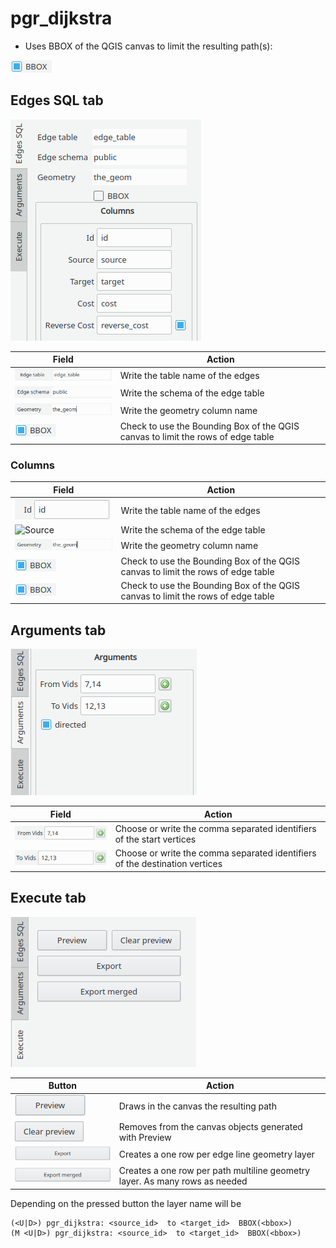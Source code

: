 # pgr_dijkstra

- Uses BBOX of the QGIS canvas to limit the resulting path(s):

![BBOX](../img/fields/edgesSQL_fields/BBOXon.png)

## Edges SQL tab
![Edges SQL tab](../img/tabs/edges_SQL/dijkstra-KSP_edgesSQL.png)

|Field|Action|
| ----------- | --------- |
|![Edge table](../img/fields/edgesSQL_fields/edge_table.png)| Write the table name of the edges|
|![Edge schema](../img/fields/edgesSQL_fields/edge_schema.png)|Write the schema of the edge table|
|![Geometry](../img/fields/edgesSQL_fields/geometry.png)|Write the geometry column name|
|![BBOX](../img/fields/edgesSQL_fields/BBOXon.png)|Check to use the  Bounding Box of the QGIS canvas to limit the rows of edge table|

### Columns

|Field|Action|
| ----------- | --------- |
|![Id](../img/fields/edgesSQL_fields/columns/Id.png)| Write the table name of the edges|
|![Source](../img/fields/edgesSQL_fields/source.png)|Write the schema of the edge table|
|![Target](../img/fields/edgesSQL_fields/geometry.png)|Write the geometry column name|
|![Cost](../img/fields/edgesSQL_fields/BBOXon.png)|Check to use the  Bounding Box of the QGIS canvas to limit the rows of edge table|
|![Reverse Cost](../img/fields/edgesSQL_fields/BBOXon.png)|Check to use the  Bounding Box of the QGIS canvas to limit the rows of edge table|

## Arguments tab
![Arguments tab](../img/tabs/arguments/arguments_dijkstra.png)

|Field|Action|
| ----------- | --------- |
|![fromVids](../img/fields/arguments/astar-dijkstra_fromVids.png)| Choose or write the comma separated identifiers of the start vertices|
|![toVids](../img/fields/arguments/astar-dijkstra_toVids.png)|Choose or write the comma separated identifiers of the destination vertices|

## Execute tab 
![Execute tab](../img/tabs/execute/execute.png)

|Button|Action|
| ----------- | --------- |
|![Preview](../img/buttons/execute/preview.png)| Draws in the canvas the resulting path |
|![Clear Preview](../img/buttons/execute/clearpreview.png)| Removes from the canvas objects generated with Preview|
|![Export](../img/buttons/execute/export.png)| Creates a one row per edge line geometry layer|
|![Export Merged](../img/buttons/execute/exportmergedON.png)| Creates a one row per path multiline geometry layer. As many rows as needed|

Depending on the pressed button the layer name will be 
```
(<U|D>) pgr_dijkstra: <source_id>  to <target_id>  BBOX(<bbox>)
(M <U|D>) pgr_dijkstra: <source_id>  to <target_id>  BBOX(<bbox>)
```
